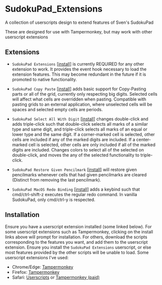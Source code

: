 # SudokuPad_Extensions
 A collection of userscripts design to extend features of Sven's SudokuPad

These are designed for use with Tampermonkey, but may work with other userscript extensions

## Extensions

* `SudokuPad Extensions` [[install](https://raw.githubusercontent.com/thatcomputerguy0101/SudokuPad_Extensions/main/SudokuPad%20Extensions.user.js)] is currently REQUIRED for any other extension to work. It provides the event hook necessary to load the extension features. This may become redundant in the future if it is promoted to native functionality.

* `SudokuPad Copy Paste` [[install](https://raw.githubusercontent.com/thatcomputerguy0101/SudokuPad_Extensions/main/SudokuPad%20Copy%20Paste.user.js)] adds basic support for Copy-Pasting parts or all of the grid, currently only respecting big digits. Selected cells will affect what cells are overridden when pasting. Compatible with pasting grids to an external application, where unselected cells will be spaces and selected empty cells are periods.

* `SudokuPad Select All With Digit` [[install](https://raw.githubusercontent.com/thatcomputerguy0101/SudokuPad_Extensions/main/SudokuPad%20Select%20All%20With%20Digit.user.js)] changes double-click and adds triple-click such that double-click selects all marks of a similar type and same digit, and triple-click selects all marks of an equal or lower type and the same digit. If a corner-marked cell is selected, other cells are included if any of the marked digits are included. If a center-marked cell is selected, other cells are only included if all of the marked digits are included. Changes colors to select all of the selected on double-click, and moves the any of the selected functionality to triple-click.

* `SudokuPad Restore Given Pencilmark` [[install](https://raw.githubusercontent.com/thatcomputerguy0101/SudokuPad_Extensions/main/SudokuPad%20Restore%20Given%20Pencilmark.user.js)] will restore given pencilmarks whenever cells that had given pencilmarks are cleared (Distinct from removing the last pencilmark).

* `SudokuPad MacOS Redo Binding` [[install](https://raw.githubusercontent.com/thatcomputerguy0101/SudokuPad_Extensions/main/SudokuPad%20MacOS%20Redo%20Binding.user.js)] adds a keybind such that cmd/ctrl-shift-z executes the regular redo command. In vanilla SudokuPad, only cmd/ctrl-y is respected.

## Installation

Ensure you have a userscript extension installed (some linked below). For some userscript extensions such as Tampermonkey, clicking on the install links above will prompt for installation. For others, download the scripts corresponding to the features you want, and add them to the userscript extension. Ensure you install the `SudokuPad Extensions` userscript, or else most features provided by the other scripts will be unable to load. Some userscript extensions I've used:

* Chrome/Edge: [Tampermonkey](https://chromewebstore.google.com/detail/tampermonkey/dhdgffkkebhmkfjojejmpbldmpobfkfo)
* Firefox: [Tampermonkey](https://addons.mozilla.org/en-US/firefox/addon/tampermonkey/)
* Safari: [Userscripts](https://apps.apple.com/us/app/userscripts/id1463298887) or [Tampermonkey (paid)](https://apps.apple.com/us/app/tampermonkey/id1482490089)
